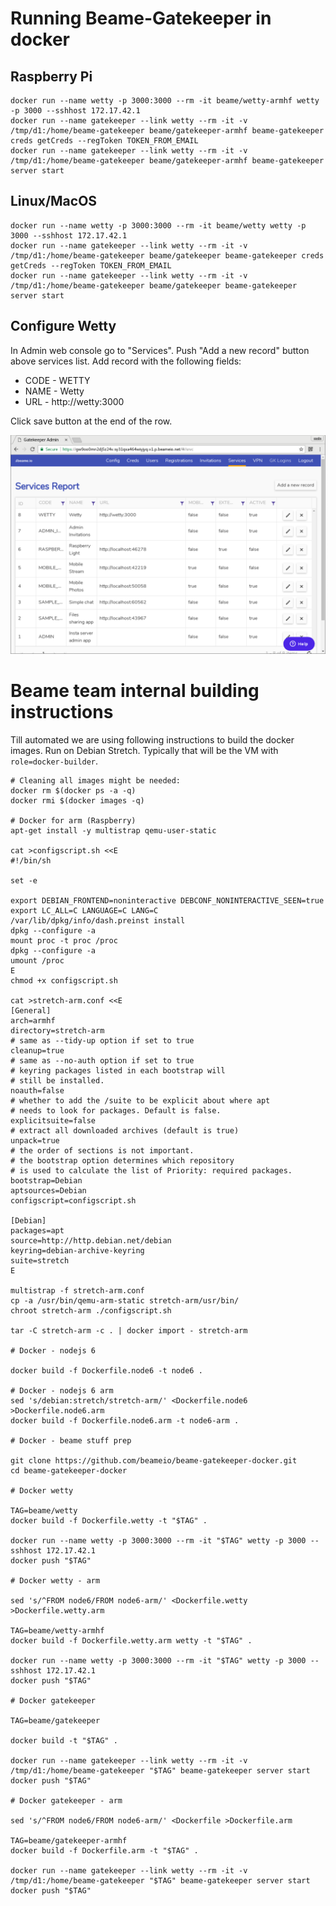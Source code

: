 # Running Beame-Gatekeeper in docker

## Raspberry Pi

	docker run --name wetty -p 3000:3000 --rm -it beame/wetty-armhf wetty -p 3000 --sshhost 172.17.42.1
	docker run --name gatekeeper --link wetty --rm -it -v /tmp/d1:/home/beame-gatekeeper beame/gatekeeper-armhf beame-gatekeeper creds getCreds --regToken TOKEN_FROM_EMAIL
	docker run --name gatekeeper --link wetty --rm -it -v /tmp/d1:/home/beame-gatekeeper beame/gatekeeper-armhf beame-gatekeeper server start

## Linux/MacOS

	docker run --name wetty -p 3000:3000 --rm -it beame/wetty wetty -p 3000 --sshhost 172.17.42.1
	docker run --name gatekeeper --link wetty --rm -it -v /tmp/d1:/home/beame-gatekeeper beame/gatekeeper beame-gatekeeper creds getCreds --regToken TOKEN_FROM_EMAIL
	docker run --name gatekeeper --link wetty --rm -it -v /tmp/d1:/home/beame-gatekeeper beame/gatekeeper beame-gatekeeper server start

## Configure Wetty

In Admin web console go to "Services". Push "Add a new record" button above services list. Add record with the following fields:

* CODE - WETTY
* NAME - Wetty
* URL - http://wetty:3000

Click save button at the end of the row.

![Sceenshot of configured Wetty service](images/wetty-service-configuration.png?raw=true "Configured Wetty service")

# Beame team internal building instructions

Till automated we are using following instructions to build the docker images. Run on Debian Stretch. Typically that will be the VM with `role=docker-builder`.

	# Cleaning all images might be needed:
	docker rm $(docker ps -a -q)
	docker rmi $(docker images -q)

	# Docker for arm (Raspberry)
	apt-get install -y multistrap qemu-user-static

	cat >configscript.sh <<E
	#!/bin/sh

	set -e

	export DEBIAN_FRONTEND=noninteractive DEBCONF_NONINTERACTIVE_SEEN=true
	export LC_ALL=C LANGUAGE=C LANG=C
	/var/lib/dpkg/info/dash.preinst install
	dpkg --configure -a
	mount proc -t proc /proc
	dpkg --configure -a
	umount /proc
	E
	chmod +x configscript.sh

	cat >stretch-arm.conf <<E
	[General]
	arch=armhf
	directory=stretch-arm
	# same as --tidy-up option if set to true
	cleanup=true
	# same as --no-auth option if set to true
	# keyring packages listed in each bootstrap will
	# still be installed.
	noauth=false
	# whether to add the /suite to be explicit about where apt
	# needs to look for packages. Default is false.
	explicitsuite=false
	# extract all downloaded archives (default is true)
	unpack=true
	# the order of sections is not important.
	# the bootstrap option determines which repository
	# is used to calculate the list of Priority: required packages.
	bootstrap=Debian
	aptsources=Debian
	configscript=configscript.sh

	[Debian]
	packages=apt
	source=http://http.debian.net/debian
	keyring=debian-archive-keyring
	suite=stretch
	E

	multistrap -f stretch-arm.conf
	cp -a /usr/bin/qemu-arm-static stretch-arm/usr/bin/
	chroot stretch-arm ./configscript.sh

	tar -C stretch-arm -c . | docker import - stretch-arm

	# Docker - nodejs 6

	docker build -f Dockerfile.node6 -t node6 .

	# Docker - nodejs 6 arm
	sed 's/debian:stretch/stretch-arm/' <Dockerfile.node6 >Dockerfile.node6.arm
	docker build -f Dockerfile.node6.arm -t node6-arm .

	# Docker - beame stuff prep

	git clone https://github.com/beameio/beame-gatekeeper-docker.git
	cd beame-gatekeeper-docker

	# Docker wetty

	TAG=beame/wetty
	docker build -f Dockerfile.wetty -t "$TAG" .

	docker run --name wetty -p 3000:3000 --rm -it "$TAG" wetty -p 3000 --sshhost 172.17.42.1
	docker push "$TAG"

	# Docker wetty - arm

	sed 's/^FROM node6/FROM node6-arm/' <Dockerfile.wetty >Dockerfile.wetty.arm

	TAG=beame/wetty-armhf
	docker build -f Dockerfile.wetty.arm wetty -t "$TAG" .

	docker run --name wetty -p 3000:3000 --rm -it "$TAG" wetty -p 3000 --sshhost 172.17.42.1
	docker push "$TAG"

	# Docker gatekeeper

	TAG=beame/gatekeeper

	docker build -t "$TAG" .

	docker run --name gatekeeper --link wetty --rm -it -v /tmp/d1:/home/beame-gatekeeper "$TAG" beame-gatekeeper server start
	docker push "$TAG"

	# Docker gatekeeper - arm

	sed 's/^FROM node6/FROM node6-arm/' <Dockerfile >Dockerfile.arm

	TAG=beame/gatekeeper-armhf
	docker build -f Dockerfile.arm -t "$TAG" .

	docker run --name gatekeeper --link wetty --rm -it -v /tmp/d1:/home/beame-gatekeeper "$TAG" beame-gatekeeper server start
	docker push "$TAG"
